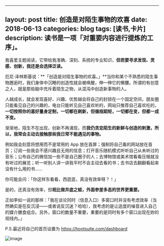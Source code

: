 
---
layout: post
title: 创造是对陌生事物的欢喜
date: 2018-06-13
categories: blog
tags: [读书,卡片]
description: 读书是一项「对重要内容进行提炼的工序」。
---

我喜爱主题阅读，它带给我准确、深刻、系统的专业知识，**但若要寻求发现、灵感、创新，我还是会选择泛读。**

厄尼·泽林斯基说：**「创造是对陌生事物的欢喜。」**当你和某个不熟悉的陌生事物邂逅时，我们身体中沉睡的创造性就会被唤醒，伸一伸它的懒腰。所谓的有创意之人，就是那些脑中充斥着陌生之物，从混沌中创造新事物的人。 
  
人越成长，就会发现喜好、兴趣、优势越会将自己的封锁在一个固定空间，朋友圈只能看见自己的兴趣的，电台只能听见自己喜欢听的，网站只推荐自己喜欢吃的，**一切按照你的喜好量身定制，一切都在刷新，但循规蹈矩，一切都在变，但都一成不变。**

渐渐地，陌生不在出现，创新不再涌现，而**我仍贪恋陌生的新鲜与创造的刺激，所以，我常会主动去接触那些我日常不能遇见的事物。**

例如我会刻意将想用而不是常用的 App 放在首屏；强制将自己看的网站放在首页；订阅一些我会不感兴趣且无用的信息；打开音乐随机模式听听自己从未听过的音乐；公布自己的微信加一些不是自己圈子的人；去博物馆或美术馆看看压根就没有听过的展览；听一听别人讲一讲我平时不会主动去看的书；去书店去翻翻看起来没有什么用的书……

你可能会问：「你这样东看看，西逛逛，真没有效率呀？！」

是的，还真没有效率，但**相比做井底之蛙，外面参差多态的世界更重要。**

正如李如一说的那样：「我在谈论同时（信息入口）多窗口时并没有考虑效率（当然确实是在反沉浸——或者说反沉迷？哈哈），我考虑的是让适度的噪音进入自己的媒介膳食组合。另外，窗口的数量不重要，重要的是同时有多个窗口出现在妳的视线内。」 ​
 
P.S.最近将自己的首页设置为 https://hootsuite.com/dashboard 

![image](http://upload-images.jianshu.io/upload_images/32598-31eaf525cb53ba63?imageMogr2/auto-orient/strip%7CimageView2/2/w/1240)





